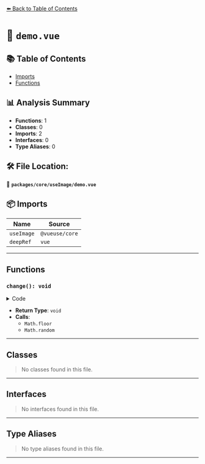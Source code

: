[⬅️ Back to Table of Contents](../../../index.md)

# 📄 `demo.vue`

## 📚 Table of Contents

- [Imports](#imports)
- [Functions](#functions)

## 📊 Analysis Summary

- **Functions**: 1
- **Classes**: 0
- **Imports**: 2
- **Interfaces**: 0
- **Type Aliases**: 0

## 🛠️ File Location:
📂 **`packages/core/useImage/demo.vue`**

## 📦 Imports

| Name | Source |
|------|--------|
| `useImage` | `@vueuse/core` |
| `deepRef` | `vue` |


---

## Functions

### `change(): void`

<details><summary>Code</summary>

```ts
function change() {
  imageOptions.value.src = ''
  const color: string = colors[Math.floor(Math.random() * colors.length)]
  imageOptions.value.src = `https://place-hold.it/300x200/${color}`
}
```
</details>

- **Return Type**: `void`
- **Calls**:
  - `Math.floor`
  - `Math.random`

---

## Classes

> No classes found in this file.


---

## Interfaces

> No interfaces found in this file.


---

## Type Aliases

> No type aliases found in this file.


---